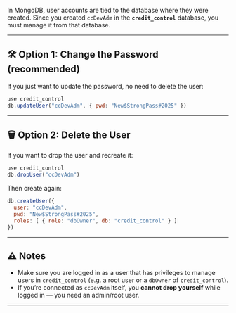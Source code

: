 In MongoDB, user accounts are tied to the database where they were created.
Since you created `ccDevAdm` in the **`credit_control`** database, you must manage it from that database.

---

## 🛠️ Option 1: Change the Password (recommended)

If you just want to update the password, no need to delete the user:

```javascript
use credit_control
db.updateUser("ccDevAdm", { pwd: "New$StrongPass#2025" })
```

---

## 🗑️ Option 2: Delete the User

If you want to drop the user and recreate it:

```javascript
use credit_control
db.dropUser("ccDevAdm")
```

Then create again:

```javascript
db.createUser({
  user: "ccDevAdm",
  pwd: "New$StrongPass#2025",
  roles: [ { role: "dbOwner", db: "credit_control" } ]
})
```

---

## ⚠️ Notes

* Make sure you are logged in as a user that has privileges to manage users in `credit_control` (e.g. a root user or a `dbOwner` of `credit_control`).
* If you’re connected as `ccDevAdm` itself, you **cannot drop yourself** while logged in — you need an admin/root user.

---
